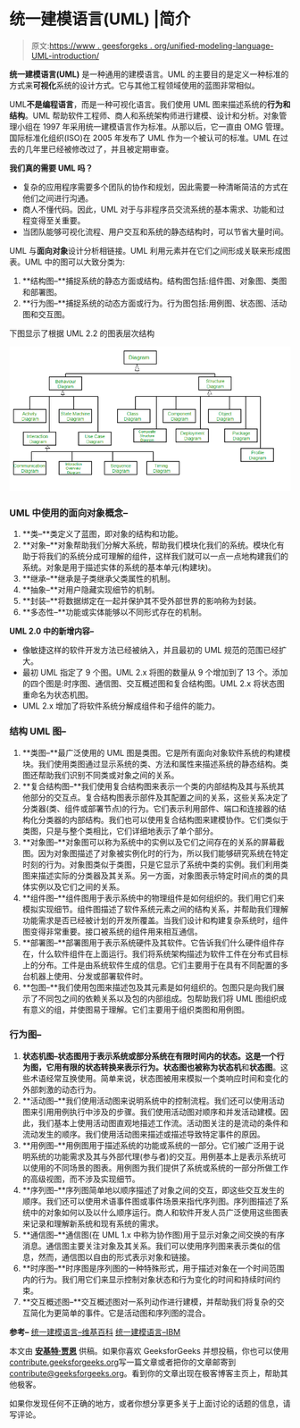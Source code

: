 # 统一建模语言(UML) |简介

> 原文:[https://www . geesforgeks . org/unified-modeling-language-UML-introduction/](https://www.geeksforgeeks.org/unified-modeling-language-uml-introduction/)

**统一建模语言(UML)** 是一种通用的建模语言。UML 的主要目的是定义一种标准的方式来**可视化**系统的设计方式。它与其他工程领域使用的蓝图非常相似。

UML**不是编程语言**，而是一种可视化语言。我们使用 UML 图来描述系统的**行为和结构**。UML 帮助软件工程师、商人和系统架构师进行建模、设计和分析。对象管理小组在 1997 年采用统一建模语言作为标准。从那以后，它一直由 OMG 管理。国际标准化组织(ISO)在 2005 年发布了 UML 作为一个被认可的标准。UML 在过去的几年里已经被修改过了，并且被定期审查。

**我们真的需要 UML 吗？**

*   复杂的应用程序需要多个团队的协作和规划，因此需要一种清晰简洁的方式在他们之间进行沟通。
*   商人不懂代码。因此，UML 对于与非程序员交流系统的基本需求、功能和过程变得至关重要。
*   当团队能够可视化流程、用户交互和系统的静态结构时，可以节省大量时间。

UML 与**面向对象**设计分析相链接。UML 利用元素并在它们之间形成关联来形成图表。UML 中的图可以大致分类为:

1.  **结构图–**捕捉系统的静态方面或结构。结构图包括:组件图、对象图、类图和部署图。
2.  **行为图–**捕捉系统的动态方面或行为。行为图包括:用例图、状态图、活动图和交互图。

下图显示了根据 UML 2.2 的图表层次结构

![](img/158989232ff265e2d7318c1984823a97.png)

### UML 中使用的面向对象概念–

1.  **类–**类定义了蓝图，即对象的结构和功能。
2.  **对象–**对象帮助我们分解大系统，帮助我们模块化我们的系统。模块化有助于将我们的系统分成可理解的组件，这样我们就可以一点一点地构建我们的系统。对象是用于描述实体的系统的基本单元(构建块)。
3.  **继承–**继承是子类继承父类属性的机制。
4.  **抽象–**对用户隐藏实现细节的机制。
5.  **封装–**将数据绑定在一起并保护其不受外部世界的影响称为封装。
6.  **多态性–**功能或实体能够以不同形式存在的机制。

**UML 2.0 中的新增内容–**

*   像敏捷这样的软件开发方法已经被纳入，并且最初的 UML 规范的范围已经扩大。
*   最初 UML 指定了 9 个图。UML 2.x 将图的数量从 9 个增加到了 13 个。添加的四个图是:时序图、通信图、交互概述图和复合结构图。UML 2.x 将状态图重命名为状态机图。
*   UML 2.x 增加了将软件系统分解成组件和子组件的能力。

### 结构 UML 图–

1.  **类图–**最广泛使用的 UML 图是类图。它是所有面向对象软件系统的构建模块。我们使用类图通过显示系统的类、方法和属性来描述系统的静态结构。类图还帮助我们识别不同类或对象之间的关系。
2.  **复合结构图–**我们使用复合结构图来表示一个类的内部结构及其与系统其他部分的交互点。复合结构图表示部件及其配置之间的关系，这些关系决定了分类器(类、组件或部署节点)的行为。它们表示利用部件、端口和连接器的结构化分类器的内部结构。我们也可以使用复合结构图来建模协作。它们类似于类图，只是与整个类相比，它们详细地表示了单个部分。
3.  **对象图–**对象图可以称为系统中的实例以及它们之间存在的关系的屏幕截图。因为对象图描述了对象被实例化时的行为，所以我们能够研究系统在特定时刻的行为。对象图类似于类图，只是它显示了系统中类的实例。我们利用类图来描述实际的分类器及其关系。另一方面，对象图表示特定时间点的类的具体实例以及它们之间的关系。
4.  **组件图–**组件图用于表示系统中的物理组件是如何组织的。我们用它们来模拟实现细节。组件图描述了软件系统元素之间的结构关系，并帮助我们理解功能需求是否已经被计划的开发所覆盖。当我们设计和构建复杂系统时，组件图变得非常重要。接口被系统的组件用来相互通信。
5.  **部署图–**部署图用于表示系统硬件及其软件。它告诉我们什么硬件组件存在，什么软件组件在上面运行。我们将系统架构描述为软件工件在分布式目标上的分布。工件是由系统软件生成的信息。它们主要用于在具有不同配置的多台机器上使用、分发或部署软件时。
6.  **包图–**我们使用包图来描述包及其元素是如何组织的。包图只是向我们展示了不同包之间的依赖关系以及包的内部组成。包帮助我们将 UML 图组织成有意义的组，并使图易于理解。它们主要用于组织类图和用例图。

### 行为图–

1.  **状态机图–**状态图用于表示系统或部分系统在有限时间内的状态。这是一个行为图，它用有限的状态转换来表示行为。状态图也被称为**状态机**和**状态图**。这些术语经常互换使用。简单来说，状态图被用来模拟一个类响应时间和变化的外部刺激的动态行为。
2.  **活动图–**我们使用活动图来说明系统中的控制流程。我们还可以使用活动图来引用用例执行中涉及的步骤。我们使用活动图对顺序和并发活动建模。因此，我们基本上使用活动图直观地描述工作流。活动图关注的是流动的条件和流动发生的顺序。我们使用活动图来描述或描述导致特定事件的原因。
3.  **用例图–**用例图用于描述系统的功能或系统的一部分。它们被广泛用于说明系统的功能需求及其与外部代理(参与者)的交互。用例基本上是表示系统可以使用的不同场景的图表。用例图为我们提供了系统或系统的一部分所做工作的高级视图，而不涉及实现细节。
4.  **序列图–**序列图简单地以顺序描述了对象之间的交互，即这些交互发生的顺序。我们还可以使用术语事件图或事件场景来指代序列图。序列图描述了系统中的对象如何以及以什么顺序运行。商人和软件开发人员广泛使用这些图表来记录和理解新系统和现有系统的需求。
5.  **通信图–**通信图(在 UML 1.x 中称为协作图)用于显示对象之间交换的有序消息。通信图主要关注对象及其关系。我们可以使用序列图来表示类似的信息，然而，通信图以自由的形式表示对象和链接。
6.  **时序图–**时序图是序列图的一种特殊形式，用于描述对象在一个时间范围内的行为。我们用它们来显示控制对象状态和行为变化的时间和持续时间约束。
7.  **交互概述图–**交互概述图对一系列动作进行建模，并帮助我们将复杂的交互简化为更简单的事件。它是活动图和序列图的混合。

**参考–**
[统一建模语言–维基百科](https://en.wikipedia.org/wiki/Unified_Modeling_Language)
[统一建模语言–IBM](https://www.ibm.com/developerworks/rational/library/769.html)

本文由 [**安基特·贾恩**](https://www.facebook.com/profile.php?id=100000412091676) 供稿。如果你喜欢 GeeksforGeeks 并想投稿，你也可以使用[contribute.geeksforgeeks.org](http://www.contribute.geeksforgeeks.org)写一篇文章或者把你的文章邮寄到 contribute@geeksforgeeks.org。看到你的文章出现在极客博客主页上，帮助其他极客。

如果你发现任何不正确的地方，或者你想分享更多关于上面讨论的话题的信息，请写评论。
